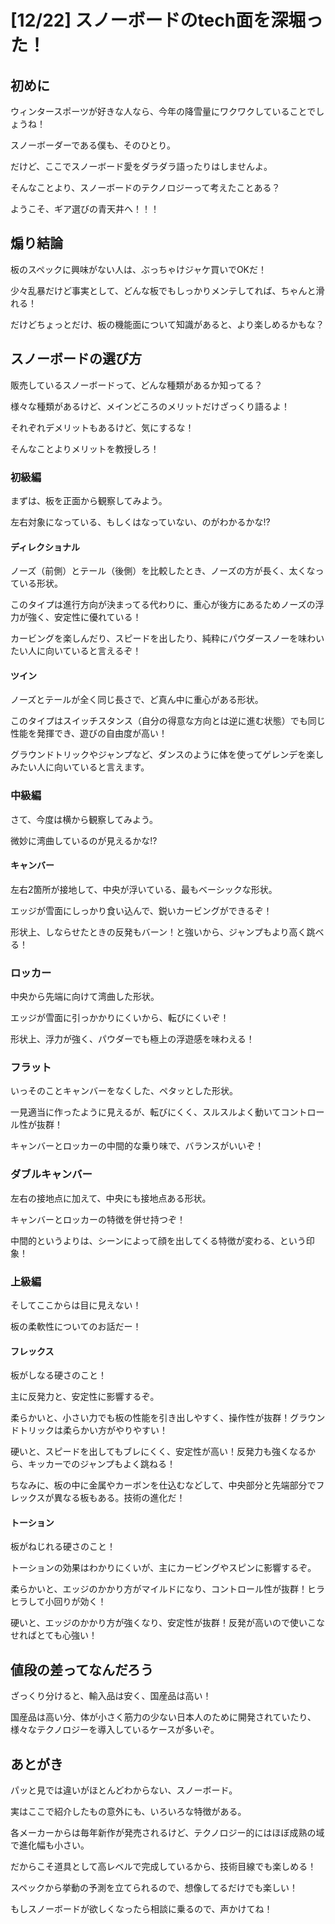 # [12/22] スノーボードのtech面を深堀った！

## 初めに

ウィンタースポーツが好きな人なら、今年の降雪量にワクワクしていることでしょうね！

スノーボーダーである僕も、そのひとり。

だけど、ここでスノーボード愛をダラダラ語ったりはしませんよ。

そんなことより、スノーボードのテクノロジーって考えたことある？

ようこそ、ギア選びの青天井へ！！！

## 煽り結論

板のスペックに興味がない人は、ぶっちゃけジャケ買いでOKだ！

少々乱暴だけど事実として、どんな板でもしっかりメンテしてれば、ちゃんと滑れる！

だけどちょっとだけ、板の機能面について知識があると、より楽しめるかもな？

## スノーボードの選び方

販売しているスノーボードって、どんな種類があるか知ってる？

様々な種類があるけど、メインどころのメリットだけざっくり語るよ！

それぞれデメリットもあるけど、気にするな！

そんなことよりメリットを教授しろ！

### 初級編

まずは、板を正面から観察してみよう。

左右対象になっている、もしくはなっていない、のがわかるかな!?

#### ディレクショナル

ノーズ（前側）とテール（後側）を比較したとき、ノーズの方が長く、太くなっている形状。

このタイプは進行方向が決まってる代わりに、重心が後方にあるためノーズの浮力が強く、安定性に優れている！

カービングを楽しんだり、スピードを出したり、純粋にパウダースノーを味わいたい人に向いていると言えるぞ！

#### ツイン

ノーズとテールが全く同じ長さで、ど真ん中に重心がある形状。

このタイプはスイッチスタンス（自分の得意な方向とは逆に進む状態）でも同じ性能を発揮でき、遊びの自由度が高い！

グラウンドトリックやジャンプなど、ダンスのように体を使ってゲレンデを楽しみたい人に向いていると言えます。

### 中級編

さて、今度は横から観察してみよう。

微妙に湾曲しているのが見えるかな!?

#### キャンバー

左右2箇所が接地して、中央が浮いている、最もベーシックな形状。

エッジが雪面にしっかり食い込んで、鋭いカービングができるぞ！

形状上、しならせたときの反発もバーン！と強いから、ジャンプもより高く跳べる！

### ロッカー

中央から先端に向けて湾曲した形状。

エッジが雪面に引っかかりにくいから、転びにくいぞ！

形状上、浮力が強く、パウダーでも極上の浮遊感を味わえる！

### フラット

いっそのことキャンバーをなくした、ペタッとした形状。

一見適当に作ったように見えるが、転びにくく、スルスルよく動いてコントロール性が抜群！

キャンバーとロッカーの中間的な乗り味で、バランスがいいぞ！

### ダブルキャンバー

左右の接地点に加えて、中央にも接地点ある形状。

キャンバーとロッカーの特徴を併せ持つぞ！

中間的というよりは、シーンによって顔を出してくる特徴が変わる、という印象！

### 上級編

そしてここからは目に見えない！

板の柔軟性についてのお話だー！

#### フレックス

板がしなる硬さのこと！

主に反発力と、安定性に影響するぞ。

柔らかいと、小さい力でも板の性能を引き出しやすく、操作性が抜群！グラウンドトリックは柔らかい方がやりやすい！

硬いと、スピードを出してもブレにくく、安定性が高い！反発力も強くなるから、キッカーでのジャンプもよく跳ねる！

ちなみに、板の中に金属やカーボンを仕込むなどして、中央部分と先端部分でフレックスが異なる板もある。技術の進化だ！

#### トーション

板がねじれる硬さのこと！

トーションの効果はわかりにくいが、主にカービングやスピンに影響するぞ。

柔らかいと、エッジのかかり方がマイルドになり、コントロール性が抜群！ヒラヒラして小回りが効く！

硬いと、エッジのかかり方が強くなり、安定性が抜群！反発が高いので使いこなせればとても心強い！

## 値段の差ってなんだろう

ざっくり分けると、輸入品は安く、国産品は高い！

国産品は高い分、体が小さく筋力の少ない日本人のために開発されていたり、様々なテクノロジーを導入しているケースが多いぞ。

## あとがき

パッと見では違いがほとんどわからない、スノーボード。

実はここで紹介したもの意外にも、いろいろな特徴がある。

各メーカーからは毎年新作が発売されるけど、テクノロジー的にはほぼ成熟の域で進化幅も小さい。

だからこそ道具として高レベルで完成しているから、技術目線でも楽しめる！

スペックから挙動の予測を立てられるので、想像してるだけでも楽しい！

もしスノーボードが欲しくなったら相談に乗るので、声かけてね！


